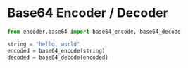 # Base64 Encoder / Decoder

```python
from encoder.base64 import base64_encode, base64_decode

string = "hello, world"
encoded = base64_encode(string)
decoded = base64_decode(encoded)
```
